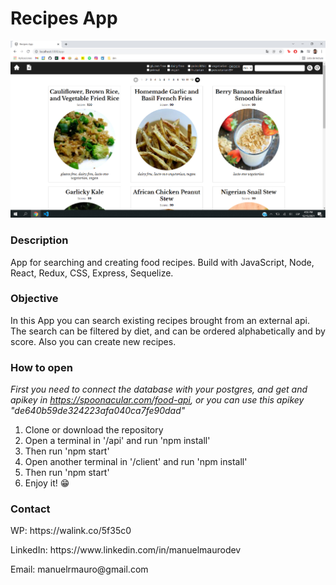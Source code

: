 # Recipes App

<p align='center'>
    <img src='/screenshot.jpg' </img>
</p>

### Description

App for searching and creating food recipes. Build with JavaScript, Node, React, Redux, CSS, Express, Sequelize. 

### Objective

In this App you can search existing recipes brought from an external api. The search can be filtered by diet, and can be ordered alphabetically and by score.
Also you can create new recipes.

### How to open

*First you need to connect the database with your postgres, and get and apikey in https://spoonacular.com/food-api, or you can use this apikey "de640b59de324223afa040ca7fe90dad"*

<ol>
    <li>Clone or download the repository</li>
    <li>Open a terminal in '/api' and run 'npm install'</li>
    <li>Then run 'npm start'</li>
    <li>Open another terminal in '/client' and run 'npm install'</li>
    <li>Then run 'npm start'</li>
    <li>Enjoy it! 😁</li>
</ol>

### Contact

<p>WP: https://walink.co/5f35c0</p>
<p>LinkedIn: https://www.linkedin.com/in/manuelmaurodev</p>
<p>Email: manuelrmauro@gmail.com</p>
